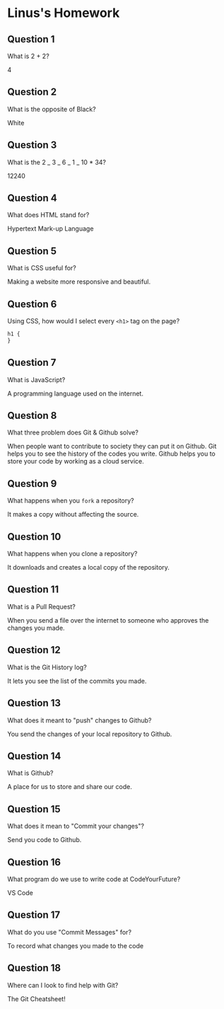 # Linus's Homework

## Question 1

What is 2 + 2?

4

## Question 2

What is the opposite of Black?

White

## Question 3

What is the 2 _ 3 _ 6 _ 1 _ 10 \* 34?

12240

## Question 4

What does HTML stand for?

Hypertext Mark-up Language

## Question 5

What is CSS useful for?

Making a website more responsive and beautiful.

## Question 6

Using CSS, how would I select every `<h1>` tag on the page?

```css
h1 {
}
```

## Question 7

What is JavaScript?

A programming language used on the internet.

## Question 8

What three problem does Git & Github solve?

When people want to contribute to society they can put it on Github.
Git helps you to see the history of the codes you write.
Github helps you to store your code by working as a cloud service.

## Question 9

What happens when you `fork` a repository?

It makes a copy without affecting the source.

## Question 10

What happens when you clone a repository?

It downloads and creates a local copy of the repository.

## Question 11

What is a Pull Request?

When you send a file over the internet to someone who approves the changes you made.

## Question 12

What is the Git History log?

It lets you see the list of the commits you made.

## Question 13

What does it meant to "push" changes to Github?

You send the changes of your local repository to Github.

## Question 14

What is Github?

A place for us to store and share our code.

## Question 15

What does it mean to "Commit your changes"?

Send you code to Github.

## Question 16

What program do we use to write code at CodeYourFuture?

VS Code

## Question 17

What do you use "Commit Messages" for?

To record what changes you made to the code

## Question 18

Where can I look to find help with Git?

The Git Cheatsheet!
